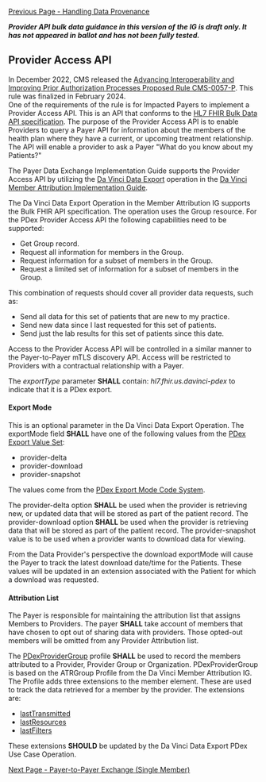 [Previous Page - Handling Data Provenance](handlingdataprovenance.html)

<div class="stu-note">

<b><i>Provider API bulk data guidance in this version of the IG is draft only. It has not appeared in ballot and has not been fully tested.</i></b>
</div>

## Provider Access API

In December 2022, CMS released the [Advancing Interoperability and Improving Prior Authorization Processes Proposed Rule CMS-0057-P](https://www.cms.gov/newsroom/fact-sheets/advancing-interoperability-and-improving-prior-authorization-processes-proposed-rule-cms-0057-p-fact). 
This rule was finalized in February 2024.  
One of the requirements of the rule is for Impacted Payers to implement a Provider Access API. This is an API that 
conforms to the [HL7 FHIR Bulk Data API specification](https://hl7.org/fhir/uv/bulkdata/).
The purpose of the Provider Access API is to enable Providers to query a Payer API for information about the
members of the health plan where they have a current, or upcoming treatment relationship.
The API will enable a provider to ask a Payer "What do you know about my Patients?"

The Payer Data Exchange Implementation Guide supports the Provider Access API by
utilizing the [Da Vinci Data Export](http://hl7.org/fhir/us/davinci-atr/2023Jan/OperationDefinition-davinci-data-export.html) operation in the [Da Vinci Member Attribution Implementation Guide](http://hl7.org/fhir/us/davinci-atr/2023Jan/index.html).

The Da Vinci Data Export Operation in the Member Attribution IG supports the Bulk FHIR API specification.
The operation uses the Group resource. For the PDex Provider Access API the following capabilities
need to be supported:

- Get Group record.
- Request all information for members in the Group.
- Request information for a subset of members in the Group.
- Request a limited set of information for a subset of members in the Group.

This combination of requests should cover all provider data requests, such as:

- Send all data for this set of patients that are new to my practice.
- Send new data since I last requested for this set of patients.
- Send just the lab results for this set of patients since this date.

Access to the Provider Access API will be controlled in a similar manner to the Payer-to-Payer mTLS discovery API. Access will be restricted to Providers with a contractual relationship with a Payer.

The _exportType_ parameter **SHALL** contain: _hl7.fhir.us.davinci-pdex_
to indicate that it is a PDex export.

#### Export Mode

This is an optional parameter in the Da Vinci Data Export Operation.
The exportMode field **SHALL** have one of the following values from the [PDex Export Value Set](ValueSet-PDexExportModeVS.html):
- provider-delta
- provider-download
- provider-snapshot

The values come from the [PDex Export Mode Code System](CodeSystem-PdexExportModeCS.html).

The provider-delta option **SHALL** be used when the provider is retrieving new, or updated data that will be stored as part of the patient record.
The provider-download option **SHALL** be used when the provider is retrieving data that will be stored as part of the patient record.
The provider-snapshot value is to be used when a provider wants to download data for viewing.

From the Data Provider's perspective the download exportMode will cause the Payer to track the latest download date/time for the Patients.
These values will be updated in an extension associated with the Patient for which a download was requested.

#### Attribution List

The Payer is responsible for maintaining the attribution list that assigns Members to Providers. The payer **SHALL**
take account of members that have chosen to opt out of sharing data with providers. Those opted-out members will be
omitted from any Provider Attribution list.

The [PDexProviderGroup](StructureDefinition-pdex-provider-group.html) profile **SHALL** be used to record the
members attributed to a Provider, Provider Group or Organization. PDexProviderGroup is based on the ATRGroup Profile
from the Da Vinci Member Attribution IG. The Profile adds three extensions to the member element. These are used to
track the data retrieved for a member by the provider. The extensions are:

- [lastTransmitted](StructureDefinition-base-ext-last-transmission.html)
- [lastResources](StructureDefinition-base-ext-last-types.html)
- [lastFilters](StructureDefinition-base-ext-last-typefilter.html)

These extensions **SHOULD** be updated by the Da Vinci Data Export PDex Use Case Operation.


[Next Page - Payer-to-Payer Exchange (Single Member)](payertopayerexchange.html)
